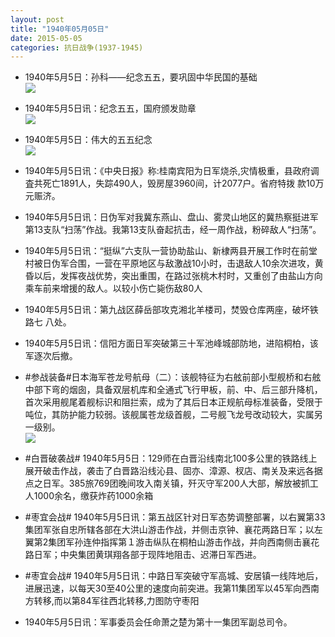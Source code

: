 ```yaml
---
layout: post
title: "1940年05月05日"
date: 2015-05-05
categories: 抗日战争(1937-1945)
---
```


<meta name="referrer" content="no-referrer" />

- 1940年5月5日：孙科——纪念五五，要巩固中华民国的基础 <br/><img src="https://ww3.sinaimg.cn/large/aca367d8jw1ertqi7ypyvj20gm17vdr0.jpg" />

- 1940年5月5日讯：纪念五五，国府颁发勋章 <br/><img src="https://ww1.sinaimg.cn/large/aca367d8jw1ertor1awzcj20e10e0ta4.jpg" />

- 1940年5月5日：伟大的五五纪念 <br/><img src="https://ww3.sinaimg.cn/large/aca367d8jw1ertn0je27uj211s0hi0zc.jpg" />

- 1940年5月5日讯：《中央日报》称:桂南宾阳为日军烧杀,灾情极重，县政府调査共死亡1891人，失踪490人，毁房屋3960间，计2077户。省府特拨 款10万元赈济。  

- 1940年5月5日讯：日伪军对我冀东燕山、盘山、雾灵山地区的冀热察挺进军第13支队“扫荡”作战。我第13支队奋起抗击，经一周作战，粉碎敌人“扫荡”。 

- 1940年5月5日讯：“挺纵”六支队一营协助盐山、新棣两县开展工作时在前堂村被日伪军合围，一营在平原地区与敌激战10小时，击退敌人10余次进攻，黄昏以后，发挥夜战优势，突出重围，在路过张桃木村时，又重创了由盐山方向乘车前来增援的敌人。以较小伤亡毙伤敌80人 

- 1940年5月5日讯：第九战区薛岳部攻克湘北羊楼司，焚毁仓库两座，破坏铁路七 八处。  

- 1940年5月5日讯：信阳方面日军突破第三十军池峰城部防地，进陷桐柏，该军逐次后撤。  

- #参战装备#日本海军苍龙号航母（二）：该舰特征为右舷前部小型舰桥和右舷中部下弯的烟囱，具备双层机库和全通式飞行甲板，前、中、后三部升降机，首次采用舰尾着舰标识和阻拦索，成为了其后日本正规航母标准装备，受限于吨位，其防护能力较弱。该舰属苍龙级首舰，二号舰飞龙号改动较大，实属另一级别。 <br/><img src="https://ww2.sinaimg.cn/large/aca367d8jw1ert58riekwj20kk0wbqb0.jpg" />

- #白晋破袭战# 1940年5月5日：129师在白晋沿线南北100多公里的铁路线上展开破击作战，袭击了白晋路沿线沁县、固亦、漳源、杈店、南关及来远各据点之日军。385旅769团晚间攻入南关镇，歼灭守军200人大部，解放被抓工人1000余名，缴获炸药1000余箱 

- #枣宜会战# 1940年5月5日讯：第五战区针对日军态势调整部署，以右翼第33集团军张自忠所辖各部在大洪山游击作战，并侧击京钟、襄花两路日军；以左翼第2集团军孙连仲指挥第１游击纵队在桐柏山游击作战，并向西南侧击襄花路日军；中央集团黄琪翔各部于现阵地阻击、迟滞日军西进。 

- #枣宜会战# 1940年5月5日讯：中路日军突破守军高城、安居镇一线阵地后，进展迅速，以每天30至40公里的速度向前突进。我第11集团军以45军向西南方转移,而以第84军往西北转移,力图防守枣阳 

- 1940年5月5日讯：军事委员会任命萧之楚为第十一集团军副总司令。 


